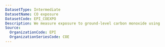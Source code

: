 ```yaml
---
DatasetType: Intermediate
DatasetName: CO exposure
DatasetCode: EPI_COEXPO
Description: We measure exposure to ground-level carbon monoxide using a country’s ambient ground-level concentration. The pollutant concentration is population-weighted to better capture the exposure levels in geographic areas with a higher human population density. A score of 100 indicates a country has among the lowest exposure  in the world (≤1st-percentile)
Source:
  OrganizationCode: EPI
  OrganizationSeriesCode: COE
---
```

